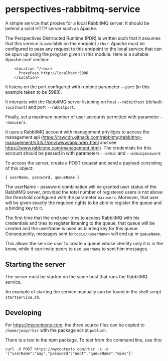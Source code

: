# perspectives-rabbitmq-service
A simple service that proxies for a local RabbitMQ server. It should be behind a solid HTTP server such as Apache.

The Perspectives Distributed Runtime (PDR) is written such that it assumes that this service is available on the endpoint `/rbsr`. Apache must be configured to pass any request to this endpoint to the local service that can be spun up using the program given in this module. Here is a suitable Apache conf section:

```
    <Location "/rbsr>
      ProxyPass http://localhost:5988
    </Location>
```

It listens on the port configured with runtime parameter `--port` (in this example taken to be 5988).

It interacts with the RabbitMQ server listening on host `--rabbithost` (default: `localhost`) and port `--rabbitport`.

Finally, set a maximum number of user accounts permitted with parameter `--maxusers`.

It uses a RabbitMQ account with management priviliges to access the management api (https://rawcdn.githack.com/rabbitmq/rabbitmq-management/v3.8.7/priv/www/api/index.html and see https://www.rabbitmq.com/management.html). The credentials for this account should be passed in with parameters `--admin` and `--adminpassword`

To access the server, create a POST request and send a payload consisting of this object:

```
{ userName, password, queueName }
```

The userName - password combination will be granted user status of the RabbitMQ server, provided the total number of registered users is not above the threshold configured with the parameter `maxusers`. Moreover, that user will be given exactly the required rights to be able to register the queue and a binding key to it.

The first time that the end user tries to access RabbitMQ with his credentials and tries to register listening to the queue, that queue will be created and the userName is used as binding key for this queue. Consequently, messages sent to `topic/<userName>` will end up in `queueName`.

This allows the service user to create a queue whose identity only it is in the know, while it can invite peers to use `userName` to sent him messages.

## Starting the server
The server must be started on the same host that runs the RabbitMQ service.

An example of starting the service manually can be found in the shell script `startservice.sh`.

## Developing
For https://mycontexts.com, the three source files can be copied to `/home/joop/rbsr` with the package script `publish`.

There is a test in the npm package. To test from the command line, use this:

```
curl -X POST https://mycontexts.com/rbsr -k -d '{"userName":"aap","password":"noot","queueName":"mies"}'
```